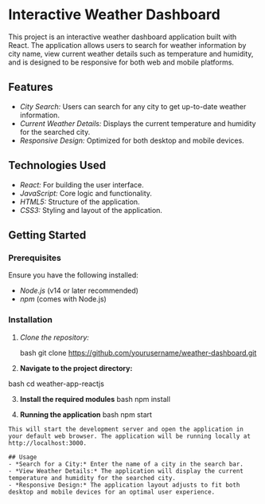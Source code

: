 # Interactive Weather Dashboard

This project is an interactive weather dashboard application built with React. The application allows users to search for weather information by city name, view current weather details such as temperature and humidity, and is designed to be responsive for both web and mobile platforms.

## Features

- *City Search:* Users can search for any city to get up-to-date weather information.
- *Current Weather Details:* Displays the current temperature and humidity for the searched city.
- *Responsive Design:* Optimized for both desktop and mobile devices.

## Technologies Used

- *React:* For building the user interface.
- *JavaScript:* Core logic and functionality.
- *HTML5:* Structure of the application.
- *CSS3:* Styling and layout of the application.

## Getting Started

### Prerequisites

Ensure you have the following installed:

- *Node.js* (v14 or later recommended)
- *npm* (comes with Node.js)

### Installation

1. *Clone the repository:*

   bash
   git clone https://github.com/yourusername/weather-dashboard.git
2. **Navigate to the project directory:**
  
  bash
        cd weather-app-reactjs

3. **Install the required modules**
bash
       npm install

4. **Running the application**
bash
       npm start
```
This will start the development server and open the application in your default web browser. The application will be running locally at http://localhost:3000.

## Usage
- *Search for a City:* Enter the name of a city in the search bar.
- *View Weather Details:* The application will display the current temperature and humidity for the searched city.
- *Responsive Design:* The application layout adjusts to fit both desktop and mobile devices for an optimal user experience.

